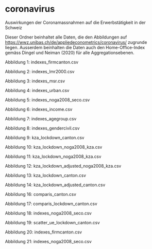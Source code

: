 # coronavirus
Auswirkungen der Coronamassnahmen auf die Erwerbstätigkeit in der Schweiz

Dieser Ordner beinhaltet alle Daten, die den Abbildungen auf https://wwz.unibas.ch/de/appliedeconometrics/coronavirus/ zugrunde liegen. Ausserdem beinhalten die Daten auch den Home-Office-Index gemäss Dingel und Neiman (2020) für alle Aggregationsebenen.

Abbildung 1:  indexes_firmcanton.csv

Abbildung 2:  indexes_lmr2000.csv

Abbildung 3:  indexes_msr.csv

Abbildung 4:  indexes_urban.csv

Abbildung 5:  indexes_noga2008_seco.csv

Abbildung 6:  indexes_income.csv

Abbildung 7:  indexes_agegroup.csv

Abbildung 8:  indexes_gendercivil.csv

Abbildung 9:  kza_lockdown_canton.csv

Abbildung 10: kza_lockdown_noga2008_kza.csv

Abbildung 11: kza_lockdown_noga2008_kza.csv

Abbildung 12: kza_lockdown_adjusted_noga2008_kza.csv

Abbildung 13: kza_lockdown_canton.csv

Abbildung 14: kza_lockdown_adjusted_canton.csv

Abbildung 16: comparis_canton.csv

Abbildung 17: comparis_lockdown_canton.csv

Abbildung 18: indexes_noga2008_seco.csv

Abbildung 19: scatter_ue_lockdown_canton.csv

Abbildung 20: indexes_firmcanton.csv

Abbildung 21: indexes_noga2008_seco.csv
